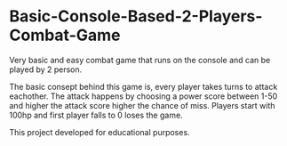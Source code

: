 # Basic-Console-Based-2-Players-Combat-Game

Very basic and easy combat game that runs on the console and can be played by 2 person.

The basic consept behind this game is, every player takes turns to attack eachother.
The attack happens by choosing a power score between 1-50 and higher the attack score higher the chance of miss.
Players start with 100hp and first player falls to 0 loses the game.

This project developed for educational purposes.
